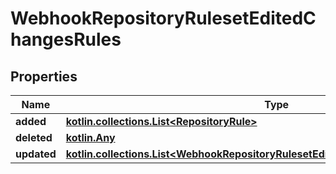 
# WebhookRepositoryRulesetEditedChangesRules

## Properties
Name | Type | Description | Notes
------------ | ------------- | ------------- | -------------
**added** | [**kotlin.collections.List&lt;RepositoryRule&gt;**](RepositoryRule.md) |  |  [optional]
**deleted** | [**kotlin.Any**](.md) |  |  [optional]
**updated** | [**kotlin.collections.List&lt;WebhookRepositoryRulesetEditedChangesRulesUpdatedInner&gt;**](WebhookRepositoryRulesetEditedChangesRulesUpdatedInner.md) |  |  [optional]




